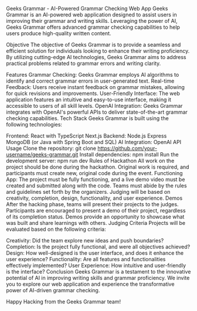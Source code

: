 Geeks Grammar - AI-Powered Grammar Checking Web App
Geeks Grammar is an AI-powered web application designed to assist users in improving their grammar and writing skills. Leveraging the power of AI, Geeks Grammar offers advanced grammar checking capabilities to help users produce high-quality written content.

Objective
The objective of Geeks Grammar is to provide a seamless and efficient solution for individuals looking to enhance their writing proficiency. By utilizing cutting-edge AI technologies, Geeks Grammar aims to address practical problems related to grammar errors and writing clarity.

Features
Grammar Checking: Geeks Grammar employs AI algorithms to identify and correct grammar errors in user-generated text.
Real-time Feedback: Users receive instant feedback on grammar mistakes, allowing for quick revisions and improvements.
User-Friendly Interface: The web application features an intuitive and easy-to-use interface, making it accessible to users of all skill levels.
OpenAI Integration: Geeks Grammar integrates with OpenAI's powerful APIs to deliver state-of-the-art grammar checking capabilities.
Tech Stack
Geeks Grammar is built using the following technologies:

Frontend:
React with TypeScript
Next.js
Backend:
Node.js
Express
MongoDB (or Java with Spring Boot and SQL)
AI Integration:
OpenAI API
Usage
Clone the repository: git clone https://github.com/your-username/geeks-grammar.git
Install dependencies: npm install
Run the development server: npm run dev
Rules of Hackathon
All work on the project should be done during the hackathon.
Original work is required, and participants must create new, original code during the event.
Functioning App: The project must be fully functioning, and a live demo video must be created and submitted along with the code.
Teams must abide by the rules and guidelines set forth by the organizers.
Judging will be based on creativity, completion, design, functionality, and user experience.
Demos
After the hacking phase, teams will present their projects to the judges.
Participants are encouraged to present a demo of their project, regardless of its completion status.
Demos provide an opportunity to showcase what was built and share learnings with others.
Judging Criteria
Projects will be evaluated based on the following criteria:

Creativity: Did the team explore new ideas and push boundaries?
Completion: Is the project fully functional, and were all objectives achieved?
Design: How well-designed is the user interface, and does it enhance the user experience?
Functionality: Are all features and functionalities effectively implemented?
User Experience: How intuitive and user-friendly is the interface?
Conclusion
Geeks Grammar is a testament to the innovative potential of AI in improving writing skills and grammar proficiency. We invite you to explore our web application and experience the transformative power of AI-driven grammar checking.

Happy Hacking from the Geeks Grammar team!
